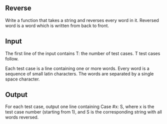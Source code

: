 <h2> Reverse </h2>
Write a function that takes a string and reverses every word in it. Reversed word is a word which is written from back to front.

<h2> Input </h2>
The first line of the input contains T: the number of test cases. T test cases follow.

Each test case is a line containing one or more words. Every word is a sequence of small latin characters. The words are separated by a single space character.

<h2> Output </h2>
For each test case, output one line containing Case #x: S, where x is the test case number (starting from 1), and S is the corresponding string with all words reversed.
